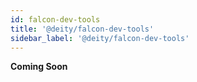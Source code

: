 ```yaml
---
id: falcon-dev-tools
title: '@deity/falcon-dev-tools'
sidebar_label: '@deity/falcon-dev-tools'
---
```


**Coming Soon**
